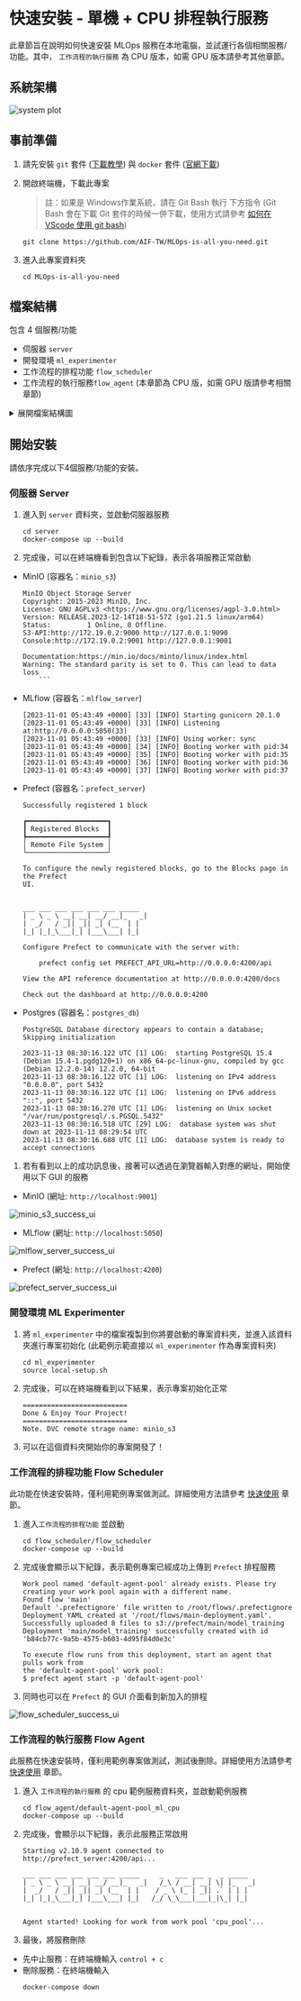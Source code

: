 # 快速安裝 - 單機 + CPU 排程執行服務
此章節旨在說明如何快速安裝 MLOps 服務在本地電腦，並試運行各個相關服務/功能。其中， `工作流程的執行服務` 為 CPU 版本，如需 GPU 版本請參考其他章節。


## 系統架構
![system plot](png/sys.png)


## 事前準備
1. 請先安裝 `git` 套件 ([下載教學](https://git-scm.com/book/zh-tw/v2/%E9%96%8B%E5%A7%8B-Git-%E5%AE%89%E8%A3%9D%E6%95%99%E5%AD%B8)) 與 `docker` 套件 ([官網下載](https://www.docker.com/products/docker-desktop/))
2. 開啟終端機，下載此專案
    > 註：如果是 Windows作業系統，請在 Git Bash 執行 下方指令 (Git Bash 會在下載 Git 套件的時候一併下載，使用方式請參考 [如何在VScode 使用 git bash](https://code.visualstudio.com/docs/sourcecontrol/intro-to-git#_git-bash-on-windows))

    ```
    git clone https://github.com/AIF-TW/MLOps-is-all-you-need.git
    ```
3. 進入此專案資料夾
    ```
    cd MLOps-is-all-you-need
    ```

## 檔案結構
包含 4 個服務/功能
- 伺服器 `server`
- 開發環境 `ml_experimenter`
- 工作流程的排程功能 `flow_scheduler` 
- 工作流程的執行服務`flow_agent` (本章節為 CPU 版，如需 GPU 版請參考相關章節)

<details><summary>展開檔案結構圖</summary>
<p>

```
.
├── README.md
├── flow_agent
│   └── default-agent-pool_ml_cpu
│       ├── .env
│       ├── Dockerfile
│       ├── docker-compose.yml
│       ├── requirements.txt
│       └── requirements_sys.txt
├── flow_scheduler
│   ├── flow_scheduler
│   │   ├── .env
│   │   ├── Dockerfile
│   │   ├── docker-compose.yml
│   │   ├── requirements_sys.txt
│   │   └── setup.py
│   └── flows
│       └── example_flow # 範例排程專案
│           ├── data
│           │   ├── green_tripdata_2021-01.parquet
│           │   └── green_tripdata_2021-02.parquet
│           ├── flow.yaml
│           ├── prefect_flow.py
│           └── requirements.txt
├── ml_experimenter
│   ├── .env
│   ├── local-setup.sh
│   └── requirements_sys.txt
└── server
    ├── .env
    ├── docker-compose.yml
    ├── init.sh
    └── prefect_setting_s3.py
```

</p>
</details>

## 開始安裝
請依序完成以下4個服務/功能的安裝。

### 伺服器 Server

1. 進入到  `server` 資料夾，並啟動伺服器服務
   ```
   cd server
   docker-compose up --build
   ```

2. 完成後，可以在終端機看到包含以下紀錄，表示各項服務正常啟動
- MinIO (容器名：`minio_s3`)
    ```
    MinIO Object Storage Server
    Copyright: 2015-2023 MinIO, Inc.
    License: GNU AGPLv3 <https://www.gnu.org/licenses/agpl-3.0.html>
    Version: RELEASE.2023-12-14T18-51-57Z (go1.21.5 linux/arm64)
    Status:         1 Online, 0 Offline. 
    S3-API:http://172.19.0.2:9000 http://127.0.0.1:9090
    Console:http://172.19.0.2:9001 http://127.0.0.1:9001

    Documentation:https://min.io/docs/minto/linux/index.html
    Warning: The standard parity is set to 0. This can lead to data loss
        ```
- MLflow (容器名：`mlflow_server`)
    ```
    [2023-11-01 05:43:49 +0000] [33] [INFO] Starting gunicorn 20.1.0
    [2023-11-01 05:43:49 +0000] [33] [INFO] Listening at:http://0.0.0.0:5050(33)
    [2023-11-01 05:43:49 +0000] [33] [INFO] Using worker: sync
    [2023-11-01 05:43:49 +0000] [34] [INFO] Booting worker with pid:34
    [2023-11-01 05:43:49 +0000] [35] [INFO] Booting worker with pid:35
    [2023-11-01 05:43:49 +0000] [36] [INFO] Booting worker with pid:36
    [2023-11-01 05:43:49 +0000] [37] [INFO] Booting worker with pid:37
    ```
- Prefect (容器名：`prefect_server`)
    ```
    Successfully registered 1 block

    ┏━━━━━━━━━━━━━━━━━━━━┓
    ┃ Registered Blocks  ┃
    ┡━━━━━━━━━━━━━━━━━━━━┩
    │ Remote File System │
    └────────────────────┘

    To configure the newly registered blocks, go to the Blocks page in the Prefect 
    UI.


    ___ ___ ___ ___ ___ ___ _____ 
    | _ \ _ \ __| __| __/ __|_   _| 
    |  _/   / _|| _|| _| (__  | |  
    |_| |_|_\___|_| |___\___| |_|  

    Configure Prefect to communicate with the server with:

        prefect config set PREFECT_API_URL=http://0.0.0.0:4200/api

    View the API reference documentation at http://0.0.0.0:4200/docs

    Check out the dashboard at http://0.0.0.0:4200
    ```
- Postgres (容器名：`postgres_db`)
    ```
    PostgreSQL Database directory appears to contain a database; Skipping initialization

    2023-11-13 08:30:16.122 UTC [1] LOG:  starting PostgreSQL 15.4 (Debian 15.4-1.pgdg120+1) on x86_64-pc-linux-gnu, compiled by gcc (Debian 12.2.0-14) 12.2.0, 64-bit
    2023-11-13 08:30:16.122 UTC [1] LOG:  listening on IPv4 address "0.0.0.0", port 5432
    2023-11-13 08:30:16.122 UTC [1] LOG:  listening on IPv6 address "::", port 5432
    2023-11-13 08:30:16.270 UTC [1] LOG:  listening on Unix socket "/var/run/postgresql/.s.PGSQL.5432"
    2023-11-13 08:30:16.518 UTC [29] LOG:  database system was shut down at 2023-11-13 08:29:54 UTC
    2023-11-13 08:30:16.688 UTC [1] LOG:  database system is ready to accept connections
    ```

1. 若有看到以上的成功訊息後，接著可以透過在瀏覽器輸入對應的網址，開始使用以下 GUI 的服務
- MinIO (網址: `http://localhost:9001`)

![minio_s3_success_ui](png/minio_s3_success_ui.png)
- MLflow (網址: `http://localhost:5050`)

![mlflow_server_success_ui](png/mlflow_server_success_ui.png)
- Prefect (網址: `http://localhost:4200`)

![prefect_server_success_ui](png/prefect_server_success_ui.png)


### 開發環境 ML Experimenter
1. 將 `ml_experimenter` 中的檔案複製到你將要啟動的專案資料夾，並進入該資料夾進行專案初始化 (此範例示範直接以 `ml_experimenter` 作為專案資料夾)

    ```
    cd ml_experimenter
    source local-setup.sh
    ```

2. 完成後，可以在終端機看到以下結果，表示專案初始化正常
    ```
    ==========================
    Done & Enjoy Your Project!
    ==========================
    Note. DVC remote strage name: minio_s3
    ```

3. 可以在這個資料夾開始你的專案開發了！

### 工作流程的排程功能 Flow Scheduler
此功能在快速安裝時，僅利用範例專案做測試。詳細使用方法請參考 [快速使用](https://google.com) 章節。

1.  進入`工作流程的排程功能` 並啟動

    ```
    cd flow_scheduler/flow_scheduler
    docker-compose up --build
    ```
2. 完成後會顯示以下紀錄，表示範例專案已經成功上傳到 `Prefect` 排程服務
    ```
    Work pool named 'default-agent-pool' already exists. Please try creating your work pool again with a different name.
    Found flow 'main'
    Default '.prefectignore' file written to /root/flows/.prefectignore
    Deployment YAML created at '/root/flows/main-deployment.yaml'.
    Successfully uploaded 8 files to s3://prefect/main/model_training
    Deployment 'main/model_training' successfully created with id
    'b84cb77c-9a5b-4575-b603-4d95f84d0e3c'

    To execute flow runs from this deployment, start an agent that pulls work from
    the 'default-agent-pool' work pool:
    $ prefect agent start -p 'default-agent-pool'
    ```

3. 同時也可以在 `Prefect` 的 GUI 介面看到新加入的排程

![flow_scheduler_success_ui](png/flow_scheduler_success_ui.png)

### 工作流程的執行服務 Flow Agent
此服務在快速安裝時，僅利用範例專案做測試，測試後刪除。詳細使用方法請參考 [快速使用](https://) 章節。

1. 進入 `工作流程的執行服務` 的 cpu 範例服務資料夾，並啟動範例服務
    ```
    cd flow_agent/default-agent-pool_ml_cpu
    docker-compose up --build
    ```

2. 完成後，會顯示以下紀錄，表示此服務正常啟用
    ```
    Starting v2.10.9 agent connected to http://prefect_server:4200/api...

    ___ ___ ___ ___ ___ ___ _____     _   ___ ___ _  _ _____
    | _ \ _ \ __| __| __/ __|_   _|   /_\ / __| __| \| |_   _|
    |  _/   / _|| _|| _| (__  | |    / _ \ (_ | _|| .` | | |
    |_| |_|_\___|_| |___\___| |_|   /_/ \_\___|___|_|\_| |_|


    Agent started! Looking for work from work pool 'cpu_pool'...
    ```

3. 最後，將服務刪除
 - 先中止服務：在終端機輸入 `control + c`
 - 刪除服務：在終端機輸入
     ```
     docker-compose down 
     ```